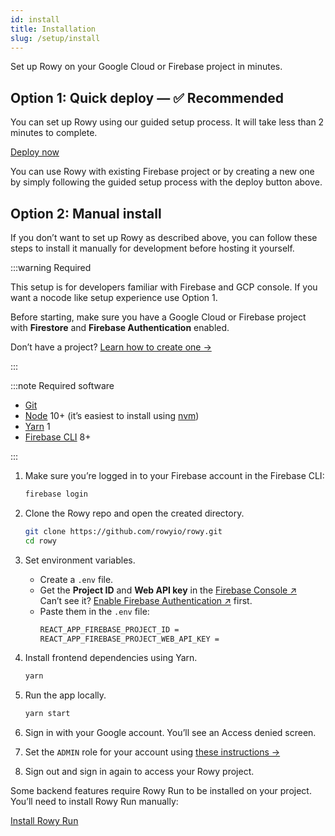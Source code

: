 ```yaml
---
id: install
title: Installation
slug: /setup/install
---
```


Set up Rowy on your Google Cloud or Firebase project in minutes.

## Option 1: Quick deploy — ✅ Recommended

You can set up Rowy using our guided setup process. It will take less than 2 minutes to complete. 

<p>
<a href="https://deploy.rowy.app" class="button button--lg">Deploy now</a>
</p>

You can use Rowy with existing Firebase project or by creating a new one by simply following the guided setup process with the deploy button above.

## Option 2: Manual install

If you don’t want to set up Rowy as described above, you can follow these steps
to install it manually for development before hosting it yourself.

:::warning Required

This setup is for developers familiar with Firebase and GCP console. If you want a nocode like setup experience use Option 1. 

Before starting, make sure you have a Google Cloud or Firebase project with
**Firestore** and **Firebase Authentication** enabled.

Don’t have a project? [Learn how to create one&nbsp;→](./firebase-project.md)

:::

:::note Required software

- [Git](https://git-scm.com/downloads)
- [Node](https://nodejs.org/en/download/) 10+ (it’s easiest to install using
  [nvm](https://github.com/nvm-sh/nvm#intro))
- [Yarn](https://classic.yarnpkg.com/en/docs/install/) 1
- [Firebase CLI](https://firebase.google.com/docs/cli) 8+

:::

1. Make sure you’re logged in to your Firebase account in the Firebase CLI:

   ```bash
   firebase login
   ```

2. Clone the Rowy repo and open the created directory.

   ```bash
   git clone https://github.com/rowyio/rowy.git
   cd rowy
   ```

3. Set environment variables.

   - Create a `.env` file.
   - Get the **Project ID** and **Web API key** in the
     [Firebase Console&nbsp;&UpperRightArrow;](https://console.firebase.google.com/project/_/settings/general)  
     Can’t see it?
     [Enable Firebase Authentication&nbsp;&UpperRightArrow;](https://console.firebase.google.com/project/_/authentication)
     first.
   - Paste them in the `.env` file:
     ```bash
     REACT_APP_FIREBASE_PROJECT_ID =
     REACT_APP_FIREBASE_PROJECT_WEB_API_KEY =
     ```

4. Install frontend dependencies using Yarn.

   ```bash
   yarn
   ```

5. Run the app locally.

   ```bash
   yarn start
   ```

6. Sign in with your Google account. You’ll see an Access denied screen.

7. Set the `ADMIN` role for your account using
   [these instructions&nbsp;&RightArrow;](/setup/roles?set-user-roles-tabs=admin-sdk#set-user-roles)

8. Sign out and sign in again to access your Rowy project.

Some backend features require Rowy Run to be installed on your project. You’ll
need to install Rowy Run manually:

<p>
<a href="/rowy-run" class="button">Install Rowy Run</a>
</p>
